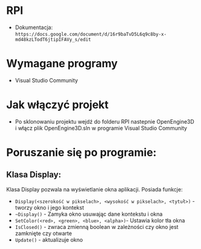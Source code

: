 # RPI
* Dokumentacja: ``https://docs.google.com/document/d/16r9baTvD5L6q9c8by-x-md48kzLTodT6jtipIFAVy_s/edit``

# Wymagane programy
* Visual Studio Community
# Jak włączyć projekt
* Po sklonowaniu projektu wejdź do folderu RPI nastepnie OpenEngine3D i włącz plik OpenEngine3D.sln w programie Visual Studio Community

# Poruszanie się po programie:
## Klasa Display:
Klasa Display pozwala na wyświetlanie okna aplikacji.
Posiada funkcje:
* ``Display(<szerokość w pikselach>, <wysokość w pikselach>, <tytuł>)`` - tworzy okno i jego kontekst
* ``~Display()`` - Zamyka okno usuwając dane kontekstu i okna
* ``SetColor(<red>, <green>, <blue>, <alpha>)``- Ustawia kolor tła okna
* ``IsClosed()`` - zwraca zmienną boolean w zależności czy okno jest zamknięte czy otwarte
* ``Update()`` - aktualizuje okno